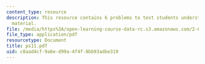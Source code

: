 ```yaml
---
content_type: resource
description: This resource contains 6 problems to test students understanding of course
  material.
file: /media/https%3A/open-learning-course-data-rc.s3.amazonaws.com/2-001-mechanics-materials-i-fall-2006/c8aad4cf9a6ed99a4f4f8bb93adbe319_ps11.pdf
file_type: application/pdf
resourcetype: Document
title: ps11.pdf
uid: c8aad4cf-9a6e-d99a-4f4f-8bb93adbe319
---
```

